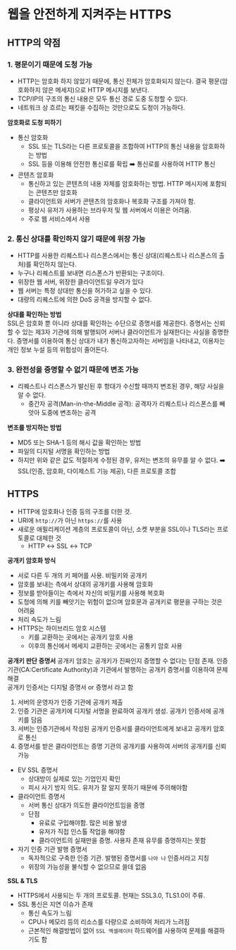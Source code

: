 # 웹을 안전하게 지켜주는 HTTPS 
## HTTP의 약점
### 1. 평문이기 때문에 도청 가능
- HTTP는 암호화 하지 않았기 때문에, 통신 전체가 암호화되지 않는다. 결국 평문(암호화하지 않은 메세지)으로 HTTP 메시지를 보낸다.
- TCP/IP의 구조의 통신 내용은 모두 통신 경로 도중 도청할 수 있다.
- 네트워크 상 흐르는 패킷을 수집하는 것만으로도 도청이 가능하다.

**암호화로 도청 피하기**
- 통신 암호화
  - SSL 또는 TLS라는 다른 프로토콜을 조합하여 HTTP의 통신 내용을 암호화하는 방법
  - SSL 등을 이용해 안전한 통신로를 확립 ➡️ 통신로를 사용하여 HTTP 통신
- 콘텐츠 암호화
  - 통신하고 있는 콘텐츠의 내용 자체를 암호화하는 방법. HTTP 메시지에 포함되는 콘텐츠만 암호화
  - 클라이언트와 서버가 콘텐츠의 암호화나 복호화 구조를 가져야 함.
  - 평상시 유저가 사용하는 브라우저 및 웹 서버에서 이용은 어려움.
  - 주로 웹 서비스에서 사용

### 2. 통신 상대를 확인하지 않기 때문에 위장 가능
- HTTP를 사용한 리퀘스트나 리스폰스에서는 통신 상대(리퀘스트나 리스폰스의 출처)를 확인하지 않는다.
- 누구나 리퀘스트를 보내면 리스폰스가 반환되는 구조이다.
- 위장한 웹 서버, 위장한 클라이언트일 우려가 있다
- 웹 서버는 특정 상대만 통신을 허가하고 싶을 수 있다.
- 대량의 리퀘스트에 의한 DoS 공격을 방지할 수 없다.

**상대를 확인하는 방법**  
SSL은 암호화 뿐 아니라 상대를 확인하는 수단으로 증명서를 제공한다. 증명서는 신뢰할 수 있는 제3자 기관에 의해 발행되어 서버나 클라이언트가 실재한다는 사실을 증명한다. 
증명서를 이용하여 통신 상대가 내가 통신하고자하는 서버임을 나타내고, 이용자는 개인 정보 누설 등의 위험성이 줄어든다.

### 3. 완전성을 증명할 수 없기 때문에 변조 가능
- 리퀘스트나 리스폰스가 발신된 후 항대가 수신할 때까지 변조된 경우, 해당 사실을 알 수 없다.  
  - 중간자 공격(Man-in-the-Middle 공격): 공격자가 리퀘스트나 리스폰스를 빼앗아 도중에 변조하는 공격

**변조를 방지하는 방법**
- MD5 또는 SHA-1 등의 해시 값을 확인하는 방법
- 파일의 디지털 서명을 확인하는 방법
- 하지만 위와 같은 값도 적절하게 수정된 경우, 유저는 변조의 유무를 알 수 없다. ➡️ SSL(인증, 암호화, 다이제스트 기능 제공), 다른 프로토콜 조합


## HTTPS
- HTTP에 암호화나 인증 등의 구조를 더한 것.  
- URI에 `http://`가 아닌 `https://`를 사용
- 새로운 애필리케이션 계층의 프로토콜이 아닌, 소켓 부분을 SSL이나 TLS라는 프로토콜로 대체한 것
  - HTTP ↔️ SSL ↔️ TCP

**공개키 암호화 방식**
- 서로 다른 두 개의 키 페어를 사용. 비밀키와 공개키
- 암호를 보내는 측에서 상대의 공개키를 사용해 암호화
- 정보를 받아들이는 측에서 자신의 비밀키를 사용해 복호화
- 도청에 의해 키를 빼앗기는 위험이 없으며 암호문과 공개키로 평문을 구하는 것은 어려움
- 처리 속도가 느림
- HTTPS는 하이브리드 암호 시스템
  - 키를 교환하는 곳에서는 공개키 암호 사용
  - 이후의 통신에서 메세지 교환하는 곳에서는 공통키 암호 사용

**공개키 판단 증명서**
공개키 암호는 공개키가 진짜인지 증명할 수 없다는 단점 존재. 인증 기관(CA:Certificate Authority)과 기관에서 발행하는 공개키 증명서를 이용하여 문제 해결  
공개키 인증서는 디지털 증명서 or 증명서 라고 함
1. 서버의 운영자가 인증 기관에 공개키 제출
2. 인증 기관은 공개키에 디지털 서명을 완료하여 공개키 생성. 공개키 인증서에 공개키를 담음
3. 서버는 인증기관에서 작성된 공개키 인증서를 클라이언트에게 보내고 공개키 암호로 통신
4. 증명서를 받은 클라이언트는 증명 기관의 공개키를 사용하여 서버의 공개키를 신뢰 가능

- EV SSL 증명서
  - 상대방이 실제로 있는 기업인지 확인
  - 피시 사기 방지 의도. 유저가 잘 알지 못하기 때문에 주의해야함
- 클라이언트 증명서
  - 서버 통신 상대가 의도한 클라이언트임을 증명
  - 단점
    - 유료로 구입해야함. 많은 비용 발생
    - 유저가 직접 인스톨 작업을 해야함
    - 클라이언트의 실재만을 증명. 사용자 존재 유무를 증명하지는 못함
- 자기 인증 기관 발행 증명서
  - 독자적으로 구축한 인증 기관. 발행된 증명서를 `나야 나` 인증서라고 지칭
  - 위장의 가능성을 불식할 수 없으므로 쓸데 없음

**SSL & TLS**
- HTTPS에서 사용되는 두 개의 프로토콜. 현재는 SSL3.0, TLS1.0이 주류.
- SSL 통신은 지연 이슈가 존재
  - 통신 속도가 느림
  - CPU나 메모리 등의 리소스를 다량으로 소비하여 처리가 느려짐
  - 근본적인 해결방법이 없어 `SSL 엑셀레이터` 하드웨어를 사용하여 문제를 해결하기도 함
